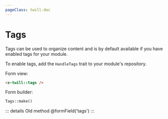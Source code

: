 ```yaml
---
pageClass: twill-doc
---
```


# Tags

Tags can be used to organize content and is by default available if you have enabled tags for your module.

To enable tags, add the `HandleTags` trait to your module's repository.

Form view:
```html
<x-twill::tags />
```

Form builder:
```php
Tags::make()
```

::: details Old method
@formField('tags')
:::
